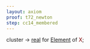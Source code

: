 ```yaml
---
layout: axiom
proof: t72_newton
step: cc14_membered
---
```


<div class="mizar">
<a NAME="CC14"><span class="kw">cluster </span></a> <span class="kw"> -&gt; </span> <a href="http://grid01.ciirc.cvut.cz/~mptp/7.13.01_4.181.1147/html/xreal_0.html#V1" title="XREAL_0:attr.1">real</a>   for    <a href="http://grid01.ciirc.cvut.cz/~mptp/7.13.01_4.181.1147/html/subset_1.html#M1" title="SUBSET_1:mode.1">Element</a> of <font color="Maroon" title="c1">X</font>;<br>
</div>
